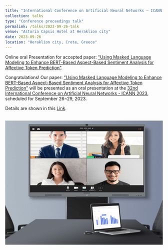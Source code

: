 ```yaml
---
title: "International Conference on Artificial Neural Networks – ICANN 2023 Artificial Neural Networks and Machine Learning"
collection: talks
type: "Conference proceedings talk"
permalink: /talks/2023-09-26-talk
venue: "Astoria Capsis Hotel at Heraklion city"
date: 2023-09-26
location: "Heraklion city, Crete, Greece"
---
```


Online oral Presentation for accepted paper: ["Using Masked Language Modeling to Enhance BERT-Based Aspect-Based Sentiment Analysis for Affective Token Prediction"](https://link.springer.com/chapter/10.1007/978-3-031-44204-9_44).

Congratulations! Our paper: ["Using Masked Language Modeling to Enhance BERT-Based Aspect-Based Sentiment Analysis for Affective Token Prediction"](https://link.springer.com/chapter/10.1007/978-3-031-44204-9_44) will be presented as an oral presentation at the [32nd International Conference on Artificial Neural Networks - ICANN 2023](https://e-nns.org/icann2023/), scheduled for September 26~29, 2023.

Details are shown in this [Link](https://ictai.computer.org/2021/).

<br/><img src='/images/conference talk/online.PNG'>